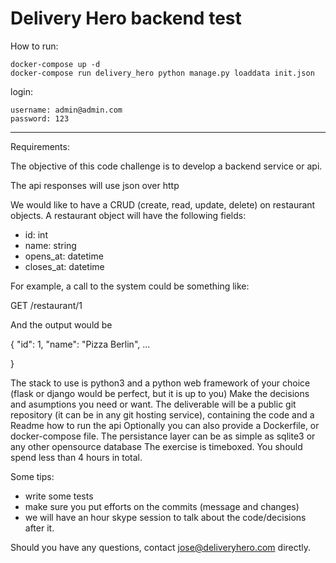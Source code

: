 # Delivery Hero backend test

How to run:

```
docker-compose up -d
docker-compose run delivery_hero python manage.py loaddata init.json
```

login:

	username: admin@admin.com
	password: 123

---

Requirements:


The objective of this code challenge is to develop a backend service or api.

The api responses will use json over http

We would like to have a CRUD (create, read, update, delete) on restaurant objects. A restaurant object will have the following fields:
- id: int
- name: string
- opens_at: datetime
- closes_at: datetime

For example, a call to the system could be something like:

GET /restaurant/1

And the output would be

{
 "id": 1,
 "name": "Pizza Berlin",
  ...

}

The stack to use is python3 and a python web framework of your choice (flask or django would be perfect, but it is up to you)
Make the decisions and asumptions you need or want.
The deliverable will be a public git repository (it can be in any git hosting service), containing the code and a Readme how to run the api
Optionally you can also provide a Dockerfile, or docker-compose file.
The persistance layer can be as simple as sqlite3 or any other opensource database
The exercise is timeboxed. You should spend less than 4 hours in total.

Some tips:
 - write some tests
 - make sure you put efforts on the commits (message and changes)
 - we will have an hour skype session to talk about the code/decisions after it.


Should you have any questions, contact jose@deliveryhero.com directly.
